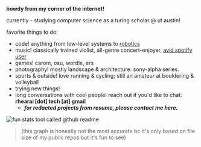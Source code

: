 **howdy from my corner of the internet!**

currently - studying computer science as a turing scholar @ ut austin!

favorite things to do:
- code! anything from low-level systems to [robotics](https://github.com/AbhinavPeri/JugglingIsaacGymEnvs)
- music! classically trained violist, all-genre concert-enjoyer, [avid spotify user](https://open.spotify.com/user/1hiprbqaie8knj690gib32k8t)
- games! carom, osu, wordle, ers
- photography! mostly landscape & architecture. sony-alpha series.
- sports & outside! love running & cycling; still an amateur at bouldering & volleyball
- trying new things! 
- long conversations with cool people! reach out if you'd like to chat: **rhearai \[dot\] tech \[at\] gmail**
  - _**for redacted projects from resume, please contact me here.**_

![fun stats tool called github readme](https://github-readme-stats-one-eta-61.vercel.app/api/top-langs?username=rheiformes&langs_count=8&layout=compact&&bg_color=ffffff&title_color=000000&text_color=000000&font=courier&hide=Jupyter%20Notebook)

> (this graph is honestly not the most accurate bc it's only based on file size of my public repos but it's fun to see)
